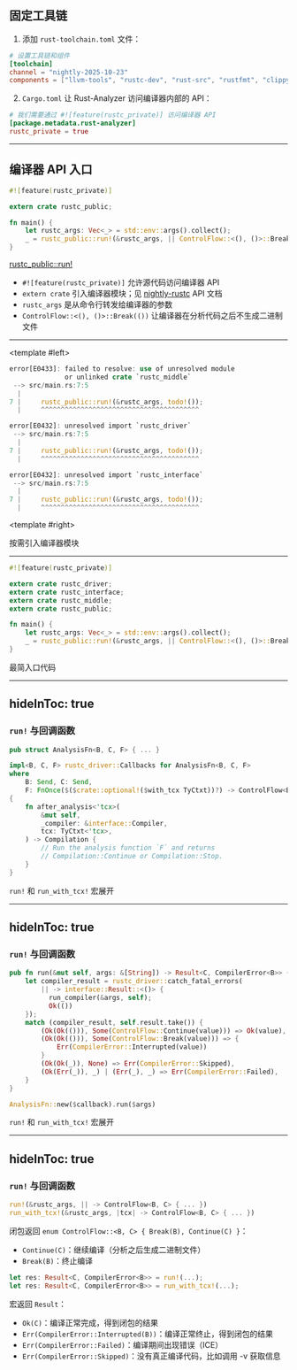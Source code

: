 ## 固定工具链

<div class="DivWide">

1. 添加 `rust-toolchain.toml` 文件：

```toml
# 设置工具链和组件
[toolchain]
channel = "nightly-2025-10-23"
components = ["llvm-tools", "rustc-dev", "rust-src", "rustfmt", "clippy"]
```

2. `Cargo.toml` 让 Rust-Analyzer 访问编译器内部的 API：

```toml
# 我们需要通过 #![feature(rustc_private)] 访问编译器 API
[package.metadata.rust-analyzer]
rustc_private = true
```

</div>


---

## 编译器 API 入口

```rust
#![feature(rustc_private)]

extern crate rustc_public;

fn main() {
    let rustc_args: Vec<_> = std::env::args().collect();
    _ = rustc_public::run!(&rustc_args, || ControlFlow::<(), ()>::Break(()));
}
```

<div class="CodeblockTitle text-red-500">

[rustc_public::run!](https://doc.rust-lang.org/nightly/nightly-rustc/rustc_public/macro.run.html)

</div>

* `#![feature(rustc_private)]` 允许源代码访问编译器 API
* `extern crate` 引入编译器模块；见 [nightly-rustc](https://doc.rust-lang.org/nightly/nightly-rustc) API 文档
* `rustc_args` 是从命令行转发给编译器的参数
* `ControlFlow::<(), ()>::Break(())` 让编译器在分析代码之后不生成二进制文件

---

<TwoColumns left="70%" right="30%">

<template #left>

  <div>

```rust
error[E0433]: failed to resolve: use of unresolved module
              or unlinked crate `rustc_middle`
 --> src/main.rs:7:5
  |
7 |     rustc_public::run!(&rustc_args, todo!());
  |     ^^^^^^^^^^^^^^^^^^^^^^^^^^^^^^^^^^^^^^^^

error[E0432]: unresolved import `rustc_driver`
 --> src/main.rs:7:5
  |
7 |     rustc_public::run!(&rustc_args, todo!());
  |     ^^^^^^^^^^^^^^^^^^^^^^^^^^^^^^^^^^^^^^^^

error[E0432]: unresolved import `rustc_interface`
 --> src/main.rs:7:5
  |
7 |     rustc_public::run!(&rustc_args, todo!());
  |     ^^^^^^^^^^^^^^^^^^^^^^^^^^^^^^^^^^^^^^^^
```

  </div>

</template>

<template #right>

  <div class="flex h-full items-center justify-center">
    <div class="text-2xl border border-green-800 px-2 py-1">
按需引入编译器模块
    </div>
  </div>

</template>

</TwoColumns>

---

```rust
#![feature(rustc_private)]

extern crate rustc_driver;
extern crate rustc_interface;
extern crate rustc_middle;
extern crate rustc_public;

fn main() {
    let rustc_args: Vec<_> = std::env::args().collect();
    _ = rustc_public::run!(&rustc_args, || ControlFlow::<(), ()>::Break(()));
}
```

<div class="CodeblockTitle">
最简入口代码
</div>

---
hideInToc: true
---

### `run!` 与回调函数

```rust
pub struct AnalysisFn<B, C, F> { ... }

impl<B, C, F> rustc_driver::Callbacks for AnalysisFn<B, C, F>
where
    B: Send, C: Send,
    F: FnOnce($($crate::optional!($with_tcx TyCtxt))?) -> ControlFlow<B, C> + Send,
{
    fn after_analysis<'tcx>(
        &mut self,
        _compiler: &interface::Compiler,
        tcx: TyCtxt<'tcx>,
    ) -> Compilation {
        // Run the analysis function `F` and returns
        // Compilation::Continue or Compilation::Stop.
    }
}
```

<div class="CodeblockTitle">

`run!` 和 `run_with_tcx!` 宏展开

</div>

---
hideInToc: true
---

### `run!` 与回调函数

```rust {1,17|4|2|7-11}
pub fn run(&mut self, args: &[String]) -> Result<C, CompilerError<B>> {
    let compiler_result = rustc_driver::catch_fatal_errors(
        || -> interface::Result::<()> {
          run_compiler(&args, self);
          Ok(())
    });
    match (compiler_result, self.result.take()) {
        (Ok(Ok(())), Some(ControlFlow::Continue(value))) => Ok(value),
        (Ok(Ok(())), Some(ControlFlow::Break(value))) => {
            Err(CompilerError::Interrupted(value))
        }
        (Ok(Ok(_)), None) => Err(CompilerError::Skipped),
        (Ok(Err(_)), _) | (Err(_), _) => Err(CompilerError::Failed),
    }
}

AnalysisFn::new($callback).run($args)
```

<div class="CodeblockTitle" style="padding: 0rem">

`run!` 和 `run_with_tcx!` 宏展开

</div>

---
hideInToc: true
---

### `run!` 与回调函数


```rust
run!(&rustc_args, || -> ControlFlow<B, C> { ... })
run_with_tcx!(&rustc_args, |tcx| -> ControlFlow<B, C> { ... })
```

<Rect :x="230" :y="-60" :w="180" :h="25" v-click="[1, 2]" />
<Rect :x="345" :y="-35" :w="180" :h="25" v-click="[1, 2]" />

<v-click at="1">

闭包返回 `enum ControlFlow::<B, C> { Break(B), Continue(C) }`：

* `Continue(C)`：继续编译（分析之后生成二进制文件）
* `Break(B)`：终止编译

</v-click>

```rust
let res: Result<C, CompilerError<B>> = run!(...);
let res: Result<C, CompilerError<B>> = run_with_tcx!(...);
```

<Rect :x="88" :y="-61" :w="270" :h="50" v-click="[2, 3]" />

<!-- <div v-click="[2, 3]" v-motion -->
<!--   :initial="{ x: -80, opacity: 0 }" -->
<!--   :enter="{ x: 88, y: -61, opacity: 1 }" -->
<!--   :leave="{ x: 100, opacity: 0 }" -->
<!--   class="absolute w-[268px] h-[50px] -->
<!--          pointer-events-none -->
<!--          border-2 border-amber-500 -->
<!--          bg-amber-500/5 rounded-md"/> -->

<v-click at="2">

宏返回 `Result`：

* `Ok(C)`：编译正常完成，得到闭包的结果
* `Err(CompilerError::Interrupted(B))`：编译正常终止，得到闭包的结果
* `Err(CompilerError::Failed)`：编译期间出现错误（ICE）
* `Err(CompilerError::Skipped)`：没有真正编译代码，比如调用 -v 获取信息

</v-click>

